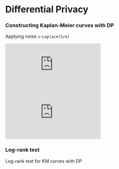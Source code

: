 # Differential Privacy

### Constructing Kaplan-Meier curves with DP

Applying noise `z~Laplace(S/e)`

![equation](http://latex.codecogs.com/gif.latex?O_t%3D%5Ctext%20%7B%20Onset%20event%20at%20time%20bin%20%7D%20t)
![equation](http://latex.codecogs.com/gif.latex?s%3D%5Ctext%20%7B%20sensor%20reading%20%7D) 

### Log-rank test

Log-rank test for KM curves with DP
